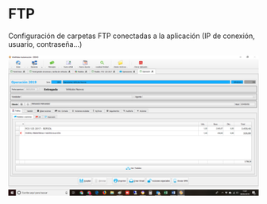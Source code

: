 # FTP

Configuración de carpetas FTP conectadas a la aplicación \(IP de conexión, usuario, contraseña...\)

![](../../../.gitbook/assets/image%20%28394%29.png)

